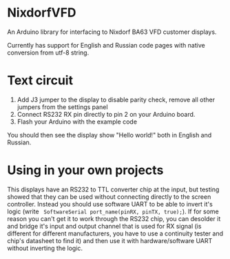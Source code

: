 # NixdorfVFD
An Arduino library for interfacing to Nixdorf BA63 VFD customer displays.

Currently has support for English and Russian code pages with native conversion from utf-8 string.

# Text circuit
1)  Add J3 jumper to the display to disable parity check, remove all other jumpers from the settings panel
2)  Connect RS232 RX pin directly to pin 2 on your Arduino board.
3)  Flash your Arduino with the example code

You should then see the display show "Hello world!" both in English and Russian.

# Using in your own projects
This displays have an RS232 to TTL converter chip at the input, but testing showed that they can be used without connecting directly to the screen controller. Instead you should use software UART to be able to invert it's logic (write ` SoftwareSerial port_name(pinRX, pinTX, true);`). If for some reason you can't get it to work through the RS232 chip, you can desolder it and bridge it's input and output channel that is used for RX signal (is different for different manufacturers, you have to use a continuity tester and chip's datasheet to find it) and then use it with hardware/software UART without inverting the logic.
